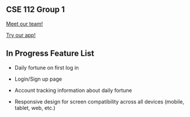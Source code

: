 ## CSE 112 Group 1 ##

[Meet our team!](admin/team.md)

[Try our app!](https://github.com/CSE112-team1/CSE112-team1/blob/a36b8792628d9f47597c629f2dfc312a2acec20d/source/index.html)

## In Progress Feature List ##

- Daily fortune on first log in

- Login/Sign up page

- Account tracking information about daily fortune

- Responsive design for screen compatibility across all devices (mobile, tablet, web, etc.)

